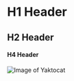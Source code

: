 # H1 Header
## H2 Header
#### H4 Header

![Image of Yaktocat](https://octodex.github.com/images/yaktocat.png)
